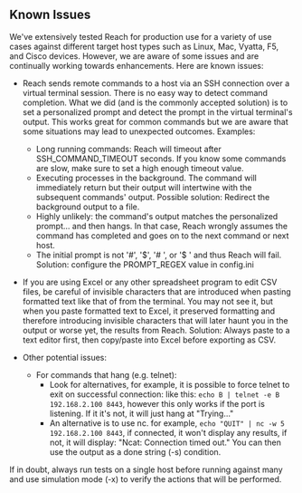 Known Issues
------------

We've extensively tested Reach for production use for a variety of use cases against different target host
types such as Linux, Mac, Vyatta, F5, and Cisco devices.  However, we are aware of some issues and are continually
working towards enhancements.  Here are known issues:

- Reach sends remote commands to a host via an SSH connection over a virtual terminal session. There is no easy
    way to detect command completion. What we did (and is the commonly accepted solution) is to set a
    personalized prompt and detect the prompt in the virtual terminal's output. This works great for common
    commands but we are aware that some situations may lead to unexpected outcomes. Examples:

     - Long running commands: Reach will timeout after SSH_COMMAND_TIMEOUT seconds. If you know some commands
        are slow, make sure to set a high enough timeout value.
     - Executing processes in the background. The command will immediately return but their output will
        intertwine with the subsequent commands' output.
        Possible solution: Redirect the background output to a file.
     - Highly unlikely: the command's output matches the personalized prompt... and then hangs. In that case,
        Reach wrongly assumes the command has completed and goes on to the next command or next host.
     - The initial prompt is not '#', '$', '# ', or '$ ' and thus Reach will fail.
        Solution: configure the PROMPT_REGEX value in config.ini      

- If you are using Excel or any other spreadsheet program to edit CSV files, be careful of invisible characters
    that are introduced when pasting formatted text like that of from the terminal.  You may not see it, but 
    when you paste formatted text to Excel, it preserved formatting and therefore introducing invisible characters
    that will later haunt you in the output or worse yet, the results from Reach.  Solution: Always paste to a 
    text editor first, then copy/paste into Excel before exporting as CSV.

- Other potential issues:
     - For commands that hang (e.g. telnet):
        - Look for alternatives, for example, it is possible to force telnet to exit on successful connection:
            like this: `echo B | telnet -e B 192.168.2.100 8443`, however this only works if the port is
            listening.  If it it's not, it will just hang at "Trying..."
        - An alternative is to use nc. for example, `echo "QUIT" | nc -w 5 192.168.2.100 8443`, if
            connected, it won't display any results, if not, it will display: "Ncat: Connection timed out."
            You can then use the output as a done string (-s) condition.

If in doubt, always run tests on a single host before running against many and use simulation mode (-x) to verify the actions that will be performed.
